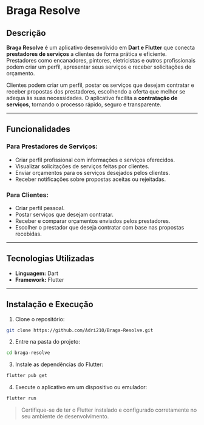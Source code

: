 # Braga Resolve

## Descrição

**Braga Resolve** é um aplicativo desenvolvido em **Dart e Flutter** que conecta **prestadores de serviços** a clientes de forma prática e eficiente. Prestadores como encanadores, pintores, eletricistas e outros profissionais podem criar um perfil, apresentar seus serviços e receber solicitações de orçamento.

Clientes podem criar um perfil, postar os serviços que desejam contratar e receber propostas dos prestadores, escolhendo a oferta que melhor se adequa às suas necessidades. O aplicativo facilita a **contratação de serviços**, tornando o processo rápido, seguro e transparente.

---

## Funcionalidades

### Para Prestadores de Serviços:

* Criar perfil profissional com informações e serviços oferecidos.
* Visualizar solicitações de serviços feitas por clientes.
* Enviar orçamentos para os serviços desejados pelos clientes.
* Receber notificações sobre propostas aceitas ou rejeitadas.

### Para Clientes:

* Criar perfil pessoal.
* Postar serviços que desejam contratar.
* Receber e comparar orçamentos enviados pelos prestadores.
* Escolher o prestador que deseja contratar com base nas propostas recebidas.

---

## Tecnologias Utilizadas

* **Linguagem:** Dart
* **Framework:** Flutter

---

## Instalação e Execução

1. Clone o repositório:

```bash
git clone https://github.com/Adri210/Braga-Resolve.git
```

2. Entre na pasta do projeto:

```bash
cd braga-resolve
```

3. Instale as dependências do Flutter:

```bash
flutter pub get
```

4. Execute o aplicativo em um dispositivo ou emulador:

```bash
flutter run
```

> Certifique-se de ter o Flutter instalado e configurado corretamente no seu ambiente de desenvolvimento.



